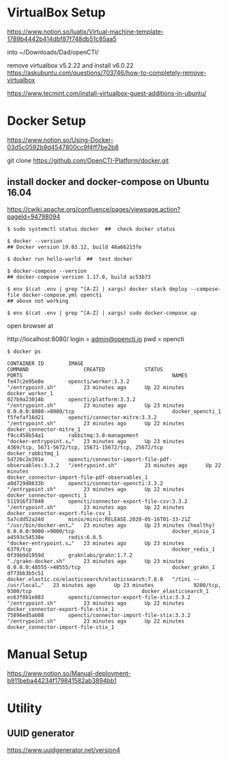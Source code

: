 # VirtualBox Setup

https://www.notion.so/luatix/Virtual-machine-template-1789b4442b414dbf87f748db51c85aa5


into ~/Downloads/Dad/openCTI/


remove virtualbox v5.2.22 and install v6.0.22
https://askubuntu.com/questions/703746/how-to-completely-remove-virtualbox




https://www.tecmint.com/install-virtualbox-guest-additions-in-ubuntu/

# Docker Setup
https://www.notion.so/Using-Docker-03d5c0592b9d4547800cc9f4ff7be2b8


git clone https://github.com/OpenCTI-Platform/docker.git


## install docker and docker-compose on Ubuntu 16.04
https://cwiki.apache.org/confluence/pages/viewpage.action?pageId=94798094


```
$ sudo systemctl status docker  ##  check docker status

$ docker --version
## Docker version 19.03.12, build 48a66213fe

$ docker run hello-world  ##  test docker

$ docker-compose --version
## docker-compose version 1.17.0, build ac53b73

$ env $(cat .env | grep ^[A-Z] | xargs) docker stack deploy --compose-file docker-compose.yml opencti
## above not working

$ env $(cat .env | grep ^[A-Z] | xargs) sudo docker-compose up

```

open browser at 

http://localhost:8080/
login = admin@opencti.io
pwd = opencti


`$ docker ps`
```
CONTAINER ID        IMAGE                                                 COMMAND                  CREATED             STATUS                    PORTS                                                 NAMES
fe47c2e95e8e        opencti/worker:3.3.2                                  "/entrypoint.sh"         23 minutes ago      Up 22 minutes                                                                   docker_worker_1
027b9a23014b        opencti/platform:3.3.2                                "/entrypoint.sh"         23 minutes ago      Up 23 minutes             0.0.0.0:8080->8080/tcp                                docker_opencti_1
f5fefaf16d21        opencti/connector-mitre:3.3.2                         "/entrypoint.sh"         23 minutes ago      Up 22 minutes                                                                   docker_connector-mitre_1
f9cc458b54a1        rabbitmq:3.8-management                               "docker-entrypoint.s…"   23 minutes ago      Up 23 minutes             4369/tcp, 5671-5672/tcp, 15671-15672/tcp, 25672/tcp   docker_rabbitmq_1
5d726c2e391e        opencti/connector-import-file-pdf-observables:3.3.2   "/entrypoint.sh"         23 minutes ago      Up 22 minutes                                                                   docker_connector-import-file-pdf-observables_1
a0d729d8633b        opencti/connector-opencti:3.3.2                       "/entrypoint.sh"         23 minutes ago      Up 22 minutes                                                                   docker_connector-opencti_1
511916f37840        opencti/connector-export-file-csv:3.3.2               "/entrypoint.sh"         23 minutes ago      Up 22 minutes                                                                   docker_connector-export-file-csv_1
5a7cdd52a24d        minio/minio:RELEASE.2020-05-16T01-33-21Z              "/usr/bin/docker-ent…"   23 minutes ago      Up 23 minutes (healthy)   0.0.0.0:9000->9000/tcp                                docker_minio_1
a4593c54538e        redis:6.0.5                                           "docker-entrypoint.s…"   23 minutes ago      Up 23 minutes             6379/tcp                                              docker_redis_1
0f39b9d1959d        graknlabs/grakn:1.7.2                                 "./grakn-docker.sh"      23 minutes ago      Up 23 minutes             0.0.0.0:48555->48555/tcp                              docker_grakn_1
df73bb3b5c51        docker.elastic.co/elasticsearch/elasticsearch:7.8.0   "/tini -- /usr/local…"   23 minutes ago      Up 23 minutes             9200/tcp, 9300/tcp                                    docker_elasticsearch_1
ec63f8b1e883        opencti/connector-export-file-stix:3.3.2              "/entrypoint.sh"         23 minutes ago      Up 22 minutes                                                                   docker_connector-export-file-stix_1
75896ed5ab08        opencti/connector-import-file-stix:3.3.2              "/entrypoint.sh"         23 minutes ago      Up 22 minutes                                                                   docker_connector-import-file-stix_1
```



# Manual Setup
https://www.notion.so/Manual-deployment-b911beba44234f179841582ab3894bb1



# Utility

## UUID generator
https://www.uuidgenerator.net/version4



